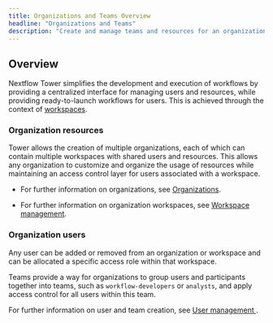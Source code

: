 ```yaml
---
title: Organizations and Teams Overview
headline: "Organizations and Teams"
description: "Create and manage teams and resources for an organization."
---
```


## Overview

Nextflow Tower simplifies the development and execution of workflows by providing a centralized interface for managing users and resources, while providing ready-to-launch workflows for users. This is achieved through the context of [workspaces](../getting-started/workspace.md).

### Organization resources

Tower allows the creation of multiple organizations, each of which can contain multiple workspaces with shared users and resources. This allows any organization to customize and organize the usage of resources while maintaining an access control layer for users associated with a workspace.

-   For further information on organizations, see [Organizations](./organizations.md).

-   For further information on organization workspaces, see [Workspace management](./workspace-management.md).

### Organization users

Any user can be added or removed from an organization or workspace and can be allocated a specific access role within that workspace.

Teams provide a way for organizations to group users and participants together into teams, such as `workflow-developers` or `analysts`, and apply access control for all users within this team.

For further information on user and team creation, see [User management ](./organizations.md#Members).
